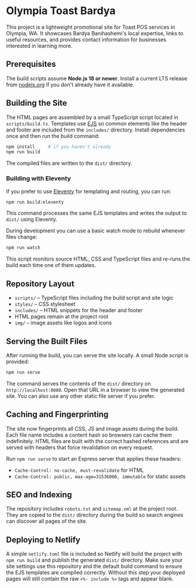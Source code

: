 # Olympia Toast Bardya

This project is a lightweight promotional site for Toast POS services in Olympia, WA. It showcases Bardya Banihashemi's local expertise, links to useful resources, and provides contact information for businesses interested in learning more.

## Prerequisites

The build scripts assume **Node.js 18 or newer**. Install a current LTS release from [nodejs.org](https://nodejs.org/) if you don't already have it available.

## Building the Site

The HTML pages are assembled by a small TypeScript script located in `scripts/build.ts`.
Templates use [EJS](https://ejs.co/) so common elements like the header and footer
are included from the `includes/` directory.
Install dependencies once and then run the build command:

```bash
npm install     # if you haven't already
npm run build
```

The compiled files are written to the `dist/` directory.

### Building with Eleventy

If you prefer to use [Eleventy](https://www.11ty.dev/) for templating and routing,
you can run:

```bash
npm run build:eleventy
```

This command processes the same EJS templates and writes the output to `dist/` using Eleventy.

During development you can use a basic watch mode to rebuild whenever files
change:

```bash
npm run watch
```

This script monitors source HTML, CSS and TypeScript files and re-runs the build
each time one of them updates.

## Repository Layout

 - `scripts/` – TypeScript files including the build script and site logic
- `styles/` – CSS stylesheet
- `includes/` – HTML snippets for the header and footer
- HTML pages remain at the project root
- `img/` – image assets like logos and icons

## Serving the Built Files

After running the build, you can serve the site locally. A small Node script is provided:

```bash
npm run serve
```

The command serves the contents of the `dist/` directory on `http://localhost:8080`.
Open that URL in a browser to view the generated site. You can also use any other static file server if you prefer.

## Caching and Fingerprinting

The site now fingerprints all CSS, JS and image assets during the build. Each file name includes a content hash so browsers can cache them indefinitely. HTML files are built with the correct hashed references and are served with headers that force revalidation on every request.

Run `npm run serve` to start an Express server that applies these headers:

- `Cache-Control: no-cache, must-revalidate` for HTML
- `Cache-Control: public, max-age=31536000, immutable` for static assets

## SEO and Indexing

The repository includes `robots.txt` and `sitemap.xml` at the project root.
They are copied to the `dist/` directory during the build so search engines can
discover all pages of the site.

## Deploying to Netlify

A simple `netlify.toml` file is included so Netlify will build the project with `npm run build` and publish the generated `dist/` directory. Make sure your site settings use this repository and the default build command to ensure the EJS templates are compiled correctly. Without this step your deployed pages will still contain the raw `<%- include %>` tags and appear blank.

